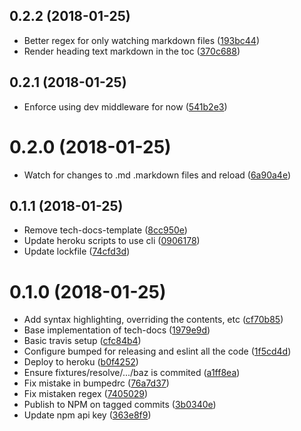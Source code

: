 <a name="0.2.2"></a>
## 0.2.2 (2018-01-25)

* Better regex for only watching markdown files ([193bc44](https://github.com/hmcts/tech-docs/commit/193bc44))
* Render heading text markdown in the toc ([370c688](https://github.com/hmcts/tech-docs/commit/370c688))



<a name="0.2.1"></a>
## 0.2.1 (2018-01-25)

* Enforce using dev middleware for now ([541b2e3](https://github.com/hmcts/tech-docs/commit/541b2e3))



<a name="0.2.0"></a>
# 0.2.0 (2018-01-25)

* Watch for changes to .md .markdown files and reload ([6a90a4e](https://github.com/hmcts/tech-docs/commit/6a90a4e))



<a name="0.1.1"></a>
## 0.1.1 (2018-01-25)

* Remove tech-docs-template ([8cc950e](https://github.com/hmcts/tech-docs/commit/8cc950e))
* Update heroku scripts to use cli ([0906178](https://github.com/hmcts/tech-docs/commit/0906178))
* Update lockfile ([74cfd3d](https://github.com/hmcts/tech-docs/commit/74cfd3d))



<a name="0.1.0"></a>
# 0.1.0 (2018-01-25)

* Add syntax highlighting, overriding the contents, etc ([cf70b85](https://github.com/hmcts/tech-docs/commit/cf70b85))
* Base implementation of tech-docs ([1979e9d](https://github.com/hmcts/tech-docs/commit/1979e9d))
* Basic travis setup ([cfc84b4](https://github.com/hmcts/tech-docs/commit/cfc84b4))
* Configure bumped for releasing and eslint all the code ([1f5cd4d](https://github.com/hmcts/tech-docs/commit/1f5cd4d))
* Deploy to heroku ([b0f4252](https://github.com/hmcts/tech-docs/commit/b0f4252))
* Ensure fixtures/resolve/.../baz is commited ([a1ff8ea](https://github.com/hmcts/tech-docs/commit/a1ff8ea))
* Fix mistake in bumpedrc ([76a7d37](https://github.com/hmcts/tech-docs/commit/76a7d37))
* Fix mistaken regex ([7405029](https://github.com/hmcts/tech-docs/commit/7405029))
* Publish to NPM on tagged commits ([3b0340e](https://github.com/hmcts/tech-docs/commit/3b0340e))
* Update npm api key ([363e8f9](https://github.com/hmcts/tech-docs/commit/363e8f9))



